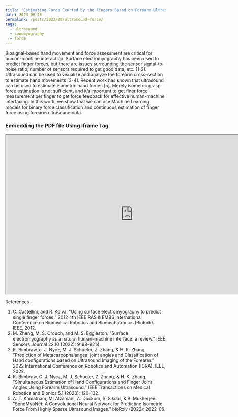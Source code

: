 ```yaml
---
title: 'Estimating Force Exerted by the Fingers Based on Forearm Ultrasound'
date: 2023-08-28
permalink: /posts/2023/08/ultrasound-force/
tags:
  - ultrasound
  - sonomyography
  - force
---
```


<!--permalink: /posts/2012/08/blog-post-4/-->

<p>Biosignal-based hand movement and force assessment are critical for human-machine interaction. Surface electromyography has been used to predict finger forces, but there are issues surrounding the sensor signal-to-noise ratio, number of sensors required to get good data, etc. [1-2]. Ultrasound can be used to visualize and analyze the forearm cross-section to estimate hand movements [3-4]. Recent work has shown that ultrasound can be used to estimate isometric hand forces [5]. Merely isometric grasp force estimation is not sufficient, and it’s important to get finer force measurement per finger to get force feedback for effective human-machine interfacing. In this work, we show that we can use Machine Learning models for binary force classification and continuous estimation of finger force using forearm ultrasound data.</p>
  
<h3>Embedding the PDF file Using Iframe Tag</h3>
<iframe src="https://media.geeksforgeeks.org/wp-content/cdn-uploads/20210101201653/PDF.pdf" width="800" height="500">
</iframe>

<p>
References - 
<ol>
  <li>C. Castellini, and R. Koiva. ”Using surface electromyography to predict single finger forces.” 2012 4th IEEE RAS & EMBS International Conference on Biomedical Robotics and Biomechatronics (BioRob). IEEE, 2012.</li>
  <li>M. Zheng, M. S. Crouch, and M. S. Eggleston. ”Surface electromyography as a natural human–machine interface: a review.” IEEE Sensors Journal 22.10 (2022): 9198-9214.</li>
  <li>K. Bimbraw, c. J. Nycz, M. J. Schueler, Z. Zhang, & H. K. Zhang. ”Prediction of Metacarpophalangeal joint angles and Classification of Hand configurations based on Ultrasound Imaging of the Forearm.” 2022 International Conference on Robotics and Automation (ICRA). IEEE, 2022.</li>
  <li>K. Bimbraw, C. J. Nycz, M. J. Schueler, Z. Zhang, & H. K. Zhang. ”Simultaneous Estimation of Hand Configurations and Finger Joint Angles Using Forearm Ultrasound.” IEEE Transactions on Medical Robotics and Bionics 5.1 (2023): 120-132.</li>
  <li>A. T. Kamatham, M. Alzamani, A. Dockum, S. Sikdar, & B. Mukherjee. ”SonoMyoNet: A Convolutional Neural Network for Predicting Isometric Force From Highly Sparse Ultrasound Images.” bioRxiv (2022): 2022-06.</li></ol></p>
